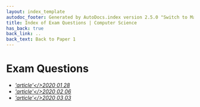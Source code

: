 ```yaml
---
layout: index_template
autodoc_footer: Generated by AutoDocs.index version 2.5.0 "Switch to Material Icons" ⓒ Starwort, 2020
title: Index of Exam Questions | Computer Science
has_back: true
back_link: ..
back_text: Back to Paper 1
---
```


# **Exam Questions**

- <a href='./2020_01_28.md'><i title='MD file' class="material-icons">'article'</>2020 01 28</a>
- <a href='./2020_02_06.md'><i title='MD file' class="material-icons">'article'</>2020 02 06</a>
- <a href='./2020_03_03.md'><i title='MD file' class="material-icons">'article'</>2020 03 03</a>
